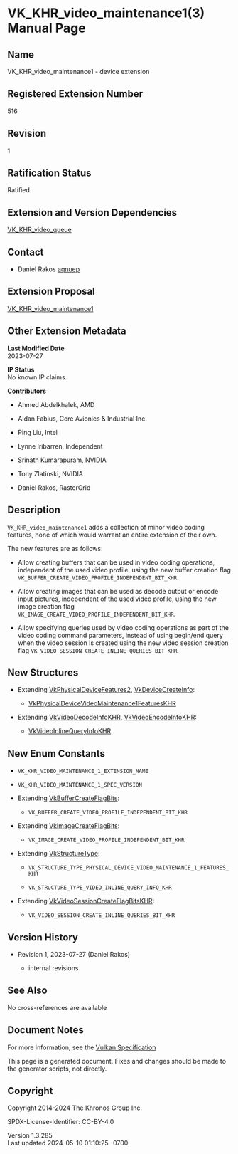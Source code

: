 # VK_KHR_video_maintenance1(3) Manual Page

## Name

VK_KHR_video_maintenance1 - device extension



## <a href="#_registered_extension_number" class="anchor"></a>Registered Extension Number

516

## <a href="#_revision" class="anchor"></a>Revision

1

## <a href="#_ratification_status" class="anchor"></a>Ratification Status

Ratified

## <a href="#_extension_and_version_dependencies" class="anchor"></a>Extension and Version Dependencies

[VK_KHR_video_queue](https://registry.khronos.org/vulkan/specs/1.3-extensions/man/html/VK_KHR_video_queue.html)  

## <a href="#_contact" class="anchor"></a>Contact

- Daniel Rakos <a
  href="https://github.com/KhronosGroup/Vulkan-Docs/issues/new?body=%5BVK_KHR_video_maintenance1%5D%20@aqnuep%0A*Here%20describe%20the%20issue%20or%20question%20you%20have%20about%20the%20VK_KHR_video_maintenance1%20extension*"
  target="_blank" rel="nofollow noopener"><em></em>aqnuep</a>

## <a href="#_extension_proposal" class="anchor"></a>Extension Proposal

[VK_KHR_video_maintenance1](https://github.com/KhronosGroup/Vulkan-Docs/tree/main/proposals/VK_KHR_video_maintenance1.adoc)

## <a href="#_other_extension_metadata" class="anchor"></a>Other Extension Metadata

**Last Modified Date**  
2023-07-27

**IP Status**  
No known IP claims.

**Contributors**  
- Ahmed Abdelkhalek, AMD

- Aidan Fabius, Core Avionics & Industrial Inc.

- Ping Liu, Intel

- Lynne Iribarren, Independent

- Srinath Kumarapuram, NVIDIA

- Tony Zlatinski, NVIDIA

- Daniel Rakos, RasterGrid

## <a href="#_description" class="anchor"></a>Description

`VK_KHR_video_maintenance1` adds a collection of minor video coding
features, none of which would warrant an entire extension of their own.

The new features are as follows:

- Allow creating buffers that can be used in video coding operations,
  independent of the used video profile, using the new buffer creation
  flag `VK_BUFFER_CREATE_VIDEO_PROFILE_INDEPENDENT_BIT_KHR`.

- Allow creating images that can be used as decode output or encode
  input pictures, independent of the used video profile, using the new
  image creation flag
  `VK_IMAGE_CREATE_VIDEO_PROFILE_INDEPENDENT_BIT_KHR`.

- Allow specifying queries used by video coding operations as part of
  the video coding command parameters, instead of using begin/end query
  when the video session is created using the new video session creation
  flag `VK_VIDEO_SESSION_CREATE_INLINE_QUERIES_BIT_KHR`.

## <a href="#_new_structures" class="anchor"></a>New Structures

- Extending [VkPhysicalDeviceFeatures2](https://registry.khronos.org/vulkan/specs/1.3-extensions/man/html/VkPhysicalDeviceFeatures2.html),
  [VkDeviceCreateInfo](https://registry.khronos.org/vulkan/specs/1.3-extensions/man/html/VkDeviceCreateInfo.html):

  - [VkPhysicalDeviceVideoMaintenance1FeaturesKHR](https://registry.khronos.org/vulkan/specs/1.3-extensions/man/html/VkPhysicalDeviceVideoMaintenance1FeaturesKHR.html)

- Extending [VkVideoDecodeInfoKHR](https://registry.khronos.org/vulkan/specs/1.3-extensions/man/html/VkVideoDecodeInfoKHR.html),
  [VkVideoEncodeInfoKHR](https://registry.khronos.org/vulkan/specs/1.3-extensions/man/html/VkVideoEncodeInfoKHR.html):

  - [VkVideoInlineQueryInfoKHR](https://registry.khronos.org/vulkan/specs/1.3-extensions/man/html/VkVideoInlineQueryInfoKHR.html)

## <a href="#_new_enum_constants" class="anchor"></a>New Enum Constants

- `VK_KHR_VIDEO_MAINTENANCE_1_EXTENSION_NAME`

- `VK_KHR_VIDEO_MAINTENANCE_1_SPEC_VERSION`

- Extending [VkBufferCreateFlagBits](https://registry.khronos.org/vulkan/specs/1.3-extensions/man/html/VkBufferCreateFlagBits.html):

  - `VK_BUFFER_CREATE_VIDEO_PROFILE_INDEPENDENT_BIT_KHR`

- Extending [VkImageCreateFlagBits](https://registry.khronos.org/vulkan/specs/1.3-extensions/man/html/VkImageCreateFlagBits.html):

  - `VK_IMAGE_CREATE_VIDEO_PROFILE_INDEPENDENT_BIT_KHR`

- Extending [VkStructureType](https://registry.khronos.org/vulkan/specs/1.3-extensions/man/html/VkStructureType.html):

  - `VK_STRUCTURE_TYPE_PHYSICAL_DEVICE_VIDEO_MAINTENANCE_1_FEATURES_KHR`

  - `VK_STRUCTURE_TYPE_VIDEO_INLINE_QUERY_INFO_KHR`

- Extending
  [VkVideoSessionCreateFlagBitsKHR](https://registry.khronos.org/vulkan/specs/1.3-extensions/man/html/VkVideoSessionCreateFlagBitsKHR.html):

  - `VK_VIDEO_SESSION_CREATE_INLINE_QUERIES_BIT_KHR`

## <a href="#_version_history" class="anchor"></a>Version History

- Revision 1, 2023-07-27 (Daniel Rakos)

  - internal revisions

## <a href="#_see_also" class="anchor"></a>See Also

No cross-references are available

## <a href="#_document_notes" class="anchor"></a>Document Notes

For more information, see the <a
href="https://registry.khronos.org/vulkan/specs/1.3-extensions/html/vkspec.html#VK_KHR_video_maintenance1"
target="_blank" rel="noopener">Vulkan Specification</a>

This page is a generated document. Fixes and changes should be made to
the generator scripts, not directly.

## <a href="#_copyright" class="anchor"></a>Copyright

Copyright 2014-2024 The Khronos Group Inc.

SPDX-License-Identifier: CC-BY-4.0

Version 1.3.285  
Last updated 2024-05-10 01:10:25 -0700
